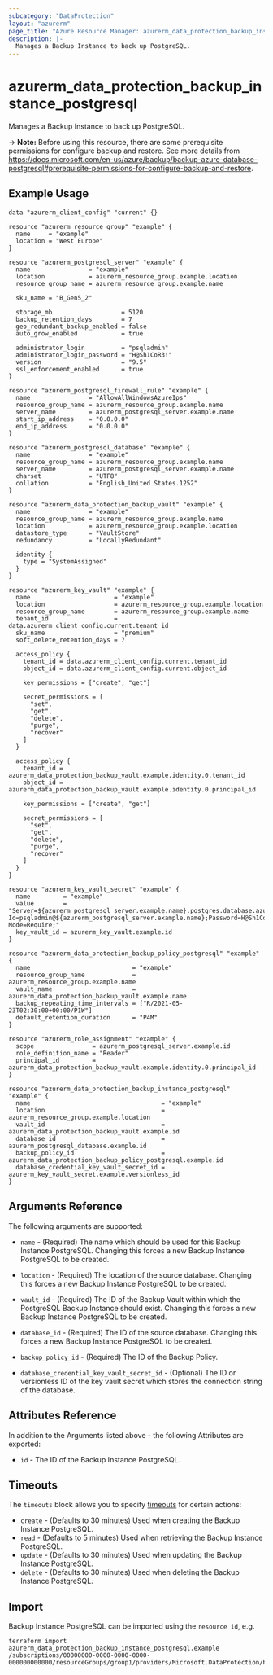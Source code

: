```yaml
---
subcategory: "DataProtection"
layout: "azurerm"
page_title: "Azure Resource Manager: azurerm_data_protection_backup_instance_postgresql"
description: |-
  Manages a Backup Instance to back up PostgreSQL.
---
```


# azurerm_data_protection_backup_instance_postgresql

Manages a Backup Instance to back up PostgreSQL.

-> **Note:** Before using this resource, there are some prerequisite permissions for configure backup and restore. See more details from https://docs.microsoft.com/en-us/azure/backup/backup-azure-database-postgresql#prerequisite-permissions-for-configure-backup-and-restore.

## Example Usage

```hcl
data "azurerm_client_config" "current" {}

resource "azurerm_resource_group" "example" {
  name     = "example"
  location = "West Europe"
}

resource "azurerm_postgresql_server" "example" {
  name                = "example"
  location            = azurerm_resource_group.example.location
  resource_group_name = azurerm_resource_group.example.name

  sku_name = "B_Gen5_2"

  storage_mb                   = 5120
  backup_retention_days        = 7
  geo_redundant_backup_enabled = false
  auto_grow_enabled            = true

  administrator_login          = "psqladmin"
  administrator_login_password = "H@Sh1CoR3!"
  version                      = "9.5"
  ssl_enforcement_enabled      = true
}

resource "azurerm_postgresql_firewall_rule" "example" {
  name                = "AllowAllWindowsAzureIps"
  resource_group_name = azurerm_resource_group.example.name
  server_name         = azurerm_postgresql_server.example.name
  start_ip_address    = "0.0.0.0"
  end_ip_address      = "0.0.0.0"
}

resource "azurerm_postgresql_database" "example" {
  name                = "example"
  resource_group_name = azurerm_resource_group.example.name
  server_name         = azurerm_postgresql_server.example.name
  charset             = "UTF8"
  collation           = "English_United States.1252"
}

resource "azurerm_data_protection_backup_vault" "example" {
  name                = "example"
  resource_group_name = azurerm_resource_group.example.name
  location            = azurerm_resource_group.example.location
  datastore_type      = "VaultStore"
  redundancy          = "LocallyRedundant"

  identity {
    type = "SystemAssigned"
  }
}

resource "azurerm_key_vault" "example" {
  name                       = "example"
  location                   = azurerm_resource_group.example.location
  resource_group_name        = azurerm_resource_group.example.name
  tenant_id                  = data.azurerm_client_config.current.tenant_id
  sku_name                   = "premium"
  soft_delete_retention_days = 7

  access_policy {
    tenant_id = data.azurerm_client_config.current.tenant_id
    object_id = data.azurerm_client_config.current.object_id

    key_permissions = ["create", "get"]

    secret_permissions = [
      "set",
      "get",
      "delete",
      "purge",
      "recover"
    ]
  }

  access_policy {
    tenant_id = azurerm_data_protection_backup_vault.example.identity.0.tenant_id
    object_id = azurerm_data_protection_backup_vault.example.identity.0.principal_id

    key_permissions = ["create", "get"]

    secret_permissions = [
      "set",
      "get",
      "delete",
      "purge",
      "recover"
    ]
  }
}

resource "azurerm_key_vault_secret" "example" {
  name         = "example"
  value        = "Server=${azurerm_postgresql_server.example.name}.postgres.database.azure.com;Database=${azurerm_postgresql_database.example.name};Port=5432;User Id=psqladmin@${azurerm_postgresql_server.example.name};Password=H@Sh1CoR3!;Ssl Mode=Require;"
  key_vault_id = azurerm_key_vault.example.id
}

resource "azurerm_data_protection_backup_policy_postgresql" "example" {
  name                            = "example"
  resource_group_name             = azurerm_resource_group.example.name
  vault_name                      = azurerm_data_protection_backup_vault.example.name
  backup_repeating_time_intervals = ["R/2021-05-23T02:30:00+00:00/P1W"]
  default_retention_duration      = "P4M"
}

resource "azurerm_role_assignment" "example" {
  scope                = azurerm_postgresql_server.example.id
  role_definition_name = "Reader"
  principal_id         = azurerm_data_protection_backup_vault.example.identity.0.principal_id
}

resource "azurerm_data_protection_backup_instance_postgresql" "example" {
  name                                    = "example"
  location                                = azurerm_resource_group.example.location
  vault_id                                = azurerm_data_protection_backup_vault.example.id
  database_id                             = azurerm_postgresql_database.example.id
  backup_policy_id                        = azurerm_data_protection_backup_policy_postgresql.example.id
  database_credential_key_vault_secret_id = azurerm_key_vault_secret.example.versionless_id
}
```

## Arguments Reference

The following arguments are supported:

* `name` - (Required) The name which should be used for this Backup Instance PostgreSQL. Changing this forces a new Backup Instance PostgreSQL to be created.

* `location` - (Required) The location of the source database. Changing this forces a new Backup Instance PostgreSQL to be created.

* `vault_id` - (Required) The ID of the Backup Vault within which the PostgreSQL Backup Instance should exist. Changing this forces a new Backup Instance PostgreSQL to be created.

* `database_id` - (Required) The ID of the source database. Changing this forces a new Backup Instance PostgreSQL to be created.

* `backup_policy_id` - (Required) The ID of the Backup Policy.

* `database_credential_key_vault_secret_id` - (Optional) The ID or versionless ID of the key vault secret which stores the connection string of the database.

## Attributes Reference

In addition to the Arguments listed above - the following Attributes are exported: 

* `id` - The ID of the Backup Instance PostgreSQL.

## Timeouts

The `timeouts` block allows you to specify [timeouts](https://www.terraform.io/docs/configuration/resources.html#timeouts) for certain actions:

* `create` - (Defaults to 30 minutes) Used when creating the Backup Instance PostgreSQL.
* `read` - (Defaults to 5 minutes) Used when retrieving the Backup Instance PostgreSQL.
* `update` - (Defaults to 30 minutes) Used when updating the Backup Instance PostgreSQL.
* `delete` - (Defaults to 30 minutes) Used when deleting the Backup Instance PostgreSQL.

## Import

Backup Instance PostgreSQL can be imported using the `resource id`, e.g.

```shell
terraform import azurerm_data_protection_backup_instance_postgresql.example /subscriptions/00000000-0000-0000-0000-000000000000/resourceGroups/group1/providers/Microsoft.DataProtection/backupVaults/vault1/backupInstances/backupInstance1
```
